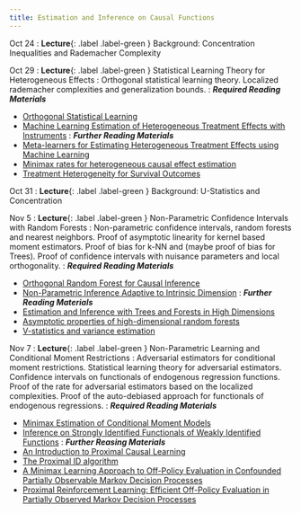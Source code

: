 ```yaml
---
title: Estimation and Inference on Causal Functions
---
```


Oct 24
: **Lecture**{: .label .label-green } Background: Concentration Inequalities and Rademacher Complexity


Oct 29
: **Lecture**{: .label .label-green } Statistical Learning Theory for Heterogeneous Effects
: Orthogonal statistical learning theory. Localized rademacher complexities and generalization bounds.
: ***Required Reading Materials***
- [Orthogonal Statistical Learning](https://arxiv.org/abs/1901.09036)
- [Machine Learning Estimation of Heterogeneous Treatment Effects with Instruments](https://arxiv.org/abs/1905.10176)
: ***Further Reading Materials***
- [Meta-learners for Estimating Heterogeneous Treatment Effects using Machine Learning](https://arxiv.org/abs/1706.03461)
- [Minimax rates for heterogeneous causal effect estimation](https://arxiv.org/abs/2203.00837)
- [Treatment Heterogeneity for Survival Outcomes](https://arxiv.org/abs/2207.07758)

Oct 31
: **Lecture**{: .label .label-green } Background: U-Statistics and Concentration

Nov 5
: **Lecture**{: .label .label-green } Non-Parametric Confidence Intervals with Random Forests
: Non-parametric confidence intervals, random forests and nearest neighbors. Proof of asymptotic linearity for kernel based moment estimators. Proof of bias for k-NN and (maybe proof of bias for Trees). Proof of confidence intervals with nuisance parameters and local orthogonality. 
: ***Required Reading Materials***
- [Orthogonal Random Forest for Causal Inference](https://arxiv.org/abs/1806.03467)
- [Non-Parametric Inference Adaptive to Intrinsic Dimension](https://papers.ssrn.com/sol3/papers.cfm?abstract_id=3313987)
: ***Further Reading Materials***
- [Estimation and Inference with Trees and Forests in High Dimensions](https://arxiv.org/abs/2007.03210)
- [Asymptotic properties of high-dimensional random forests](https://projecteuclid.org/journals/annals-of-statistics/volume-50/issue-6/Asymptotic-properties-of-high-dimensional-random-forests/10.1214/22-AOS2234.full)
- [V-statistics and variance estimation](https://dl.acm.org/doi/abs/10.5555/3546258.3546545)


Nov 7
: **Lecture**{: .label .label-green } Non-Parametric Learning and Conditional Moment Restrictions
: Adversarial estimators for conditional moment restrictions. Statistical learning theory for adversarial estimators. Confidence intervals on functionals of endogenous regression functions. Proof of the rate for adversarial estimators based on the localized complexities. Proof of the auto-debiased approach for functionals of endogenous regressions.
: ***Required Reading Materials***
- [Minimax Estimation of Conditional Moment Models](https://arxiv.org/abs/2006.07201)
- [Inference on Strongly Identified Functionals of Weakly Identified Functions](https://arxiv.org/abs/2208.08291)
: ***Further Reasing Materials***
- [An Introduction to Proximal Causal Learning](https://arxiv.org/abs/2009.10982)
- [The Proximal ID algorithm](https://arxiv.org/abs/2108.06818)
- [A Minimax Learning Approach to Off-Policy Evaluation in Confounded Partially Observable Markov Decision Processes](https://arxiv.org/abs/2111.06784)
- [Proximal Reinforcement Learning: Efficient Off-Policy Evaluation in Partially Observed Markov Decision Processes](https://arxiv.org/abs/2110.15332)
